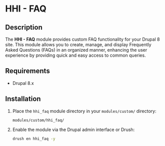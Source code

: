 # HHI - FAQ

## Description
The **HHI - FAQ** module provides custom FAQ functionality for your Drupal 8 site. This module allows you to create, manage, and display Frequently Asked Questions (FAQs) in an organized manner, enhancing the user experience by providing quick and easy access to common queries.

## Requirements
- Drupal 8.x

## Installation

1. Place the `hhi_faq` module directory in your `modules/custom/` directory:
    ```
    modules/custom/hhi_faq/
    ```

2. Enable the module via the Drupal admin interface or Drush:
    ```bash
    drush en hhi_faq -y
    ```

